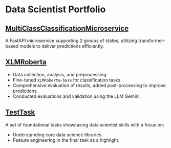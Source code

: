 # Data Scientist Portfolio


## [MultiClassClassificationMicroservice](<https://github.com/DimaDerepa/DSPortfolio/tree/master/MultiClassClassificationMicroservice/src>)
A FastAPI microservice supporting 2 groups of states, utilizing transformer-based models to deliver predictions efficiently.

## [XLMRoberta](<https://github.com/DimaDerepa/DSPortfolio/tree/master/XLMRoberta>)
- Data collection, analysis, and preprocessing.
- Fine-tuned `XLMRoberta-base` for classification tasks.
- Comprehensive evaluation of results, added post-processing to improve predictions.
- Conducted evaluations and validation using the LLM Gemini.


## [TestTask](<https://github.com/DimaDerepa/DSPortfolio/tree/master/TestTask>)
A set of foundational tasks showcasing data scientist skills with a focus on:
- Understanding core data science libraries.
- Feature engineering in the final task as a highlight.
